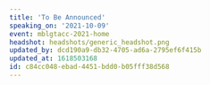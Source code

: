 ```yaml
---
title: 'To Be Announced'
speaking_on: '2021-10-09'
event: mblgtacc-2021-home
headshot: headshots/generic_headshot.png
updated_by: dcd190a9-db32-4705-ad6a-2795ef6f415b
updated_at: 1618503168
id: c84cc048-ebad-4451-bdd0-b05fff38d568
---
```

